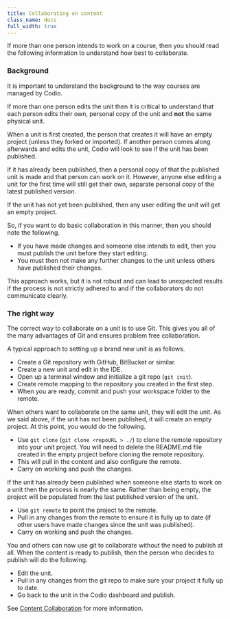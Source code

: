 ```yaml
---
title: Collaborating on content
class_name: docs
full_width: true
---
```


If more than one person intends to work on a course, then you should read the following information to understand how best to collaborate.

### Background
It is important to understand the background to the way courses are managed by Codio. 

If more than one person edits the unit then it is critical to understand that each person edits their own, personal copy of the unit and **not** the same physical unit.

When a unit is first created, the person that creates it will have an empty project (unless they forked or imported). If another person comes along afterwards and edits the unit, Codio will look to see if the unit has been published. 

If it has already been published, then a personal copy of that the published unit is made and that person can work on it. However, anyone else editing a unit for the first time will still get their own, separate personal copy of the latest published version.

If the unit has not yet been published, then any user editing the unit will get an empty project.

So, if you want to do basic collaboration in this manner, then you should note the following.

- If you have made changes and someone else intends to edit, then you must publish the unit before they start editing.
- You must then not make any further changes to the unit unless others have published their changes.

This approach works, but it is not robust and can lead to unexpected results if the process is not strictly adhered to and if the collaborators do not communicate clearly.

### The right way
The correct way to collaborate on a unit is to use Git. This gives you all of the many advantages of Git and ensures problem free collaboration.

A typical approach to setting up a brand new unit is as follows.

- Create a Git repository with GitHub, BitBucket or similar.
- Create a new unit and edit in the IDE.
- Open up a terminal window and initialize a git repo (`git init`).
- Create remote mapping to the repository you created in the first step.
- When you are ready, commit and push your workspace folder to the remote.

When others want to collaborate on the same unit, they will edit the unit. As we said above, if the unit has not been published, it will create an empty project. At this point, you would do the following.

- Use `git clone` (`git clone <repoURL > ./`) to clone the remote repository into your unit project. You will need to delete the README.md file created in the empty project before cloning the remote repository.
- This will pull in the content and also configure the remote.
- Carry on working and push the changes.

If the unit has already been published when someone else starts to work on a unit then the process is nearly the same. Rather than being empty, the project will be populated from the last published version of the unit.

- Use `git remote` to point the project to the remote.
- Pull in any changes from the remote to ensure it is fully up to date (if other users have made changes since the unit was published).
- Carry on working and push the changes.

You and others can now use git to collaborate without the need to publish at all. When the content is ready to publish, then the person who decides to publish will do the following.

- Edit the unit.
- Pull in any changes from the git repo to make sure your project it fully up to date.
- Go back to the unit in the Codio dashboard and publish.

See [Content Collaboration](/docs/content/collaboration) for more information.


